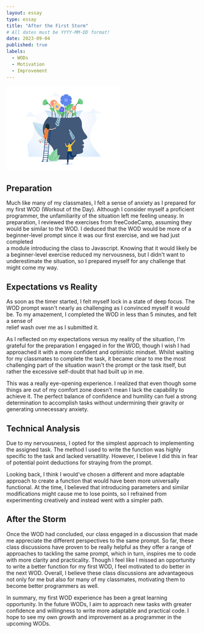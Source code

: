 ```yaml
---
layout: essay
type: essay
title: "After the First Storm"
# All dates must be YYYY-MM-DD format!
date: 2023-09-04
published: true
labels:
  - WODs
  - Motivation
  - Improvement
---
```


<img width="300px" class="rounded float-start pe-4" src="../img/after-the-first-storm/after-the-first-storm-icon.jpg">

## Preparation

Much like many of my classmates, I felt a sense of anxiety as I prepared for my first WOD (Workout of the Day).
Although I consider myself a proficient programmer, the unfamiliarity of the situation left me feeling uneasy.
In preparation, I reviewed the exercises from freeCodeCamp, assuming they would be similar to the WOD. 
I deduced that the WOD would be more of a beginner-level prompt since it was our first exercise, and we had just completed  
a module introducing the class to Javascript. Knowing that it would likely be a beginner-level exercise reduced my
nervousness, but I didn't want to underestimate the situation, so I prepared myself for any challenge that might
come my way.

## Expectations vs Reality

As soon as the timer started, I felt myself lock in a state of deep focus. The WOD prompt wasn't nearly as challenging
as I convinced myself it would be. To my amazement, I completed the WOD in less than 5 minutes, and felt a sense of  
relief wash over me as I submitted it. 

As I reflected on my expectations versus my reality of the situation, I'm grateful for the preparation I engaged in for 
the WOD, though I wish I had approached it with a more confident and optimistic mindset. Whilst waiting for my classmates
to complete the task, it became clear to me the most challenging part of the situation wasn't the prompt or the task 
itself, but rather the excessive self-doubt that had built up in me.

This was a really eye-opening experience. I realized that even though some things are out of my comfort zone
doesn't mean I lack the capability to achieve it. The perfect balance of confidence and humility can fuel a strong 
determination to accomplish tasks without undermining their gravity or generating unnecessary anxiety. 

## Technical Analysis

Due to my nervousness, I opted for the simplest approach to implementing the assigned task. The method I used to write 
the function was highly specific to the task and lacked versatility. However, I believe I did this in fear of potential
point deductions for straying from the prompt. 

Looking back, I think I would've chosen a different and more adaptable approach to create a function that would have
been more universally functional. At the time, I believed that introducing parameters and similar modifications might 
cause me to lose points, so I refrained from experimenting creatively and instead went with a simpler path.

## After the Storm

Once the WOD had concluded, our class engaged in a discussion that made me appreciate the different perspectives to
the same prompt. So far, these class discussions have proven to be really helpful as they offer a range of approaches to
tackling the same prompt, which in turn, inspires me to code with more clarity and practicality. Though I feel like I
missed an opportunity to write a better function for my first WOD, I feel motivated to do better in the next WOD.
Overall, I believe these class discussions are advantageous not only for me but also for many of my classmates,
motivating them to become better programmers as well. 

In summary, my first WOD experience has been a great learning opportunity. In the future WODs, I aim to approach new tasks 
with greater confidence and willingness to write more adaptable and practical code. I hope to see my own growth and 
improvement as a programmer in the upcoming WODs.